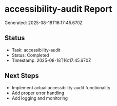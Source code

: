# accessibility-audit Report

Generated: 2025-08-18T16:17:45.670Z

## Status
- Task: accessibility-audit
- Status: Completed
- Timestamp: 2025-08-18T16:17:45.670Z

## Next Steps
- Implement actual accessibility-audit functionality
- Add proper error handling
- Add logging and monitoring
